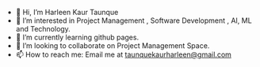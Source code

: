 - 👋 Hi, I’m Harleen Kaur Taunque
- 👀 I’m interested in Project Management , Software Development , AI, ML and Technology.
- 🌱 I’m currently learning github pages.
- 💞️ I’m looking to collaborate on Project Management Space.
- 📫 How to reach me: Email me at taunquekaurharleen@gmail.com

<!---
taunquekaurharleen/taunquekaurharleen is a ✨ special ✨ repository because its `README.md` (this file) appears on your GitHub profile.
You can click the Preview link to take a look at your changes.
--->
